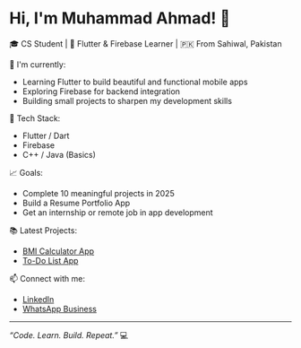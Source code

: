 # Hi, I'm Muhammad Ahmad! 👋  
🎓 CS Student | 📱 Flutter & Firebase Learner | 🇵🇰 From Sahiwal, Pakistan

🚀 I'm currently:
- Learning Flutter to build beautiful and functional mobile apps
- Exploring Firebase for backend integration
- Building small projects to sharpen my development skills

🧰 Tech Stack:
- Flutter / Dart
- Firebase
- C++ / Java (Basics)

📈 Goals:
- Complete 10 meaningful projects in 2025
- Build a Resume Portfolio App
- Get an internship or remote job in app development

📚 Latest Projects:
- [BMI Calculator App](#)
- [To-Do List App](#)

📫 Connect with me:
- [LinkedIn](https://www.linkedin.com/in/ahmad-flutterdev)
- [WhatsApp Business](https://wa.me/923106270443)

---
*“Code. Learn. Build. Repeat.”* 💻
